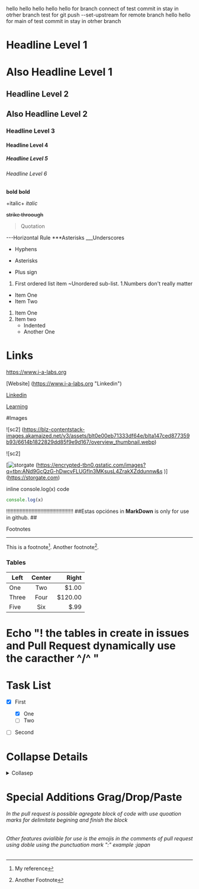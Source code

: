 hello
hello hello
hello hello for branch connect  of test commit in stay in otrher branch
test for git push --set-upstream for remote branch
hello hello for main of test commit in stay in otrher branch

# Headline Level 1
Also Headline Level 1
=====================


## Headline Level 2 
Also Headline Level 2
--------------------

### Headline Level 3
#### Headline Level 4
##### Headline Level 5
###### Headline Level 6 

**bold**
__bold__

+italic+
_italic_

~~strike throough~~
>Quotation

---Horizontal Rule
***Asterisks
___Underscores

- Hyphens
* Asterisks
+ Plus sign

1. First ordered list item
  ~Unordered sub-list.
1.Numbers don't really matter

- Item One
- Item Two

1.  Item One
1.  Item two
    - Indented
    - Another One


# Links #
https://www.i-a-labs.org 

[Website] (https://www.i-a-labs.org "Linkedin")

[Linkedin]

[Learning][1]

[Linkedin]: https://www.i-a-labs.org

[1]: https://www.i-a-labs.org/learning

#Images

![sc2] (https://blz-contentstack-images.akamaized.net/v3/assets/blt0e00eb71333df64e/blta147ced877359b93/6614b1822829dd85f9e9d167/overview_thumbnail.webp)

![sc2]

[storgate]: https://encrypted-tbn0.gstatic.com/images?q=tbn:ANd9GcQzG-hDwcvFLUGfIn3MKsusL4ZrakXZddunnw&s 

[![storgate] (https://encrypted-tbn0.gstatic.com/images?q=tbn:ANd9GcQzG-hDwcvFLUGfIn3MKsusL4ZrakXZddunnw&s
)] (https://storgate.com) 

inline console.log(x) code

```js let x = 5;
console.log(x) 
```
!!!!!!!!!!!!!!!!!!!!!!!!!!!!!!!!!!!!!!!!!!!!!
##Estas opciónes in __MarkDown__ is only for use in github. ##

Footnotes
_________

This is a footnote[^1]. Another footnote[^2].

[^1]: My reference
[^2]: Another Footnote

###  Tables ###

| Left | Center | Right |
|------|:------:| -----:|
|One   | Two    | $1.00 |
|Three | Four   |$120.00|
|Five  | Six    |$.99   |

# Echo "! the tables in create in issues and Pull Request dynamically use the caracther ^/^ "
# 

# Task List #

- [x] First 
    -  [x] One
    -  [ ] Two
- [ ] Second 


# Collapse Details 

<details>
<summary> Collasep </summary>

# Header

This is the copy for the collapsed text
</details>

# Special Additions Grag/Drop/Paste 
###### In the pull request is possible agregate block of code with use quoation marks for delimitate begining and finish the block ######

###### Other features avialible for use is the emojis in the comments of pull request using  doble using the punctuation mark ":" example :japan ######
